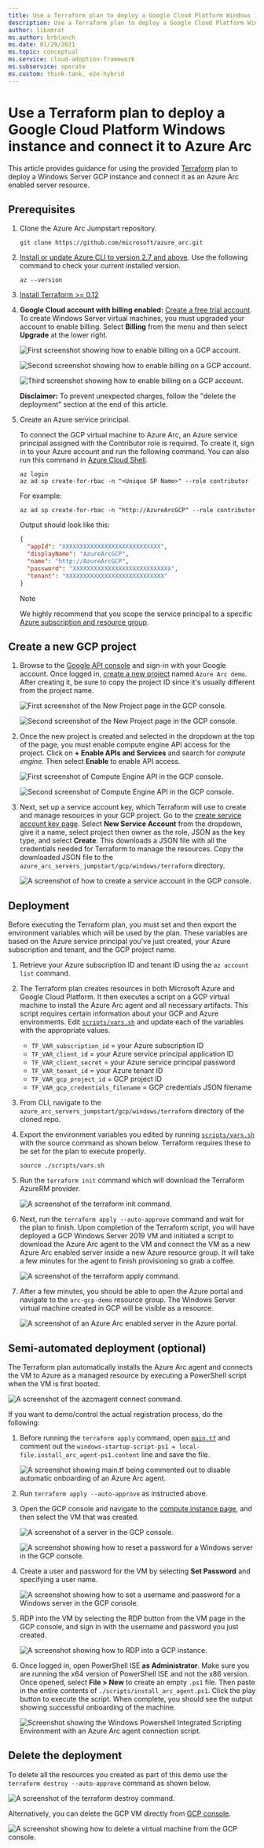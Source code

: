```yaml
---
title: Use a Terraform plan to deploy a Google Cloud Platform Windows instance and connect it to Azure Arc
description: Use a Terraform plan to deploy a Google Cloud Platform Windows instance and connect it to Azure Arc.
author: likamrat
ms.author: brblanch
ms.date: 01/29/2021
ms.topic: conceptual
ms.service: cloud-adoption-framework
ms.subservice: operate
ms.custom: think-tank, e2e-hybrid
---
```


# Use a Terraform plan to deploy a Google Cloud Platform Windows instance and connect it to Azure Arc

This article provides guidance for using the provided [Terraform](https://www.terraform.io/) plan to deploy a Windows Server GCP instance and connect it as an Azure Arc enabled server resource.

## Prerequisites

1. Clone the Azure Arc Jumpstart repository.

    ```console
    git clone https://github.com/microsoft/azure_arc.git
    ```

2. [Install or update Azure CLI to version 2.7 and above](/cli/azure/install-azure-cli). Use the following command to check your current installed version.

    ```console
    az --version
    ```

3. [Install Terraform >= 0.12](https://learn.hashicorp.com/tutorials/terraform/install-cli)

4. **Google Cloud account with billing enabled:** [Create a free trial account](https://cloud.google.com/free). To create Windows Server virtual machines, you must upgraded your account to enable billing. Select **Billing** from the menu and then select **Upgrade** at the lower right.

    ![First screenshot showing how to enable billing on a GCP account.](./media/gcp-windows/billing-1.png)

    ![Second screenshot showing how to enable billing on a GCP account.](./media/gcp-windows/billing-2.png)

    ![Third screenshot showing how to enable billing on a GCP account.](./media/gcp-windows/billing-3.png)

    **Disclaimer:** To prevent unexpected charges, follow the "delete the deployment" section at the end of this article.

5. Create an Azure service principal.

    To connect the GCP virtual machine to Azure Arc, an Azure service principal assigned with the Contributor role is required. To create it, sign in to your Azure account and run the following command. You can also run this command in [Azure Cloud Shell](https://shell.azure.com/).

    ```console
    az login
    az ad sp create-for-rbac -n "<Unique SP Name>" --role contributor
    ```

    For example:

    ```console
    az ad sp create-for-rbac -n "http://AzureArcGCP" --role contributor
    ```

    Output should look like this:

    ```json
    {
      "appId": "XXXXXXXXXXXXXXXXXXXXXXXXXXXX",
      "displayName": "AzureArcGCP",
      "name": "http://AzureArcGCP",
      "password": "XXXXXXXXXXXXXXXXXXXXXXXXXXXX",
      "tenant": "XXXXXXXXXXXXXXXXXXXXXXXXXXXX"
    }
    ```

    > [!NOTE]
    > We highly recommend that you scope the service principal to a specific [Azure subscription and resource group](/cli/azure/ad/sp).

## Create a new GCP project

1. Browse to the [Google API console](https://console.cloud.google.com) and sign-in with your Google account. Once logged in, [create a new project](https://cloud.google.com/resource-manager/docs/creating-managing-projects) named `Azure Arc demo`. After creating it, be sure to copy the project ID since it's usually different from the project name.

    ![First screenshot of the **New Project** page in the GCP console.](./media/gcp-windows/new-project-1.png)

    ![Second screenshot of the **New Project** page in the GCP console.](./media/gcp-windows/new-project-2.png)

2. Once the new project is created and selected in the dropdown at the top of the page, you must enable compute engine API access for the project. Click on **+ Enable APIs and Services** and search for *compute engine*. Then select **Enable** to enable API access.

    ![First screenshot of **Compute Engine API** in the GCP console.](./media/gcp-windows/comp-eng-api-1.png)

    ![Second screenshot of **Compute Engine API** in the GCP console.](./media/gcp-windows/comp-eng-api-2.png)

3. Next, set up a service account key, which Terraform will use to create and manage resources in your GCP project. Go to the [create service account key page](https://console.cloud.google.com/apis/credentials/serviceaccountkey). Select **New Service Account** from the dropdown, give it a name, select project then owner as the role, JSON as the key type, and select **Create**. This downloads a JSON file with all the credentials needed for Terraform to manage the resources. Copy the downloaded JSON file to the `azure_arc_servers_jumpstart/gcp/windows/terraform` directory.

    ![A screenshot of how to create a service account in the GCP console.](./media/gcp-windows/svc-account.png)

## Deployment

Before executing the Terraform plan, you must set and then export the environment variables which will be used by the plan. These variables are based on the Azure service principal you've just created, your Azure subscription and tenant, and the GCP project name.

1. Retrieve your Azure subscription ID and tenant ID using the `az account list` command.

2. The Terraform plan creates resources in both Microsoft Azure and Google Cloud Platform. It then executes a script on a GCP virtual machine to install the Azure Arc agent and all necessary artifacts. This script requires certain information about your GCP and Azure environments. Edit [`scripts/vars.sh`](https://github.com/microsoft/azure_arc/blob/main/azure_arc_servers_jumpstart/gcp/windows/terraform/scripts/vars.sh) and update each of the variables with the appropriate values.

    - `TF_VAR_subscription_id` = your Azure subscription ID
    - `TF_VAR_client_id` = your Azure service principal application ID
    - `TF_VAR_client_secret` = your Azure service principal password
    - `TF_VAR_tenant_id` = your Azure tenant ID
    - `TF_VAR_gcp_project_id` = GCP project ID
    - `TF_VAR_gcp_credentials_filename` = GCP credentials JSON filename

3. From CLI, navigate to the `azure_arc_servers_jumpstart/gcp/windows/terraform` directory of the cloned repo.

4. Export the environment variables you edited by running [`scripts/vars.sh`](https://github.com/microsoft/azure_arc/blob/main/azure_arc_servers_jumpstart/gcp/windows/terraform/scripts/vars.sh) with the source command as shown below. Terraform requires these to be set for the plan to execute properly.

    ```console
    source ./scripts/vars.sh
    ```

5. Run the `terraform init` command which will download the Terraform AzureRM provider.

    ![A screenshot of the `terraform init` command.](./media/gcp-windows/terraform-init.png)

6. Next, run the `terraform apply --auto-approve` command and wait for the plan to finish. Upon completion of the Terraform script, you will have deployed a GCP Windows Server 2019 VM and initiated a script to download the Azure Arc agent to the VM and connect the VM as a new Azure Arc enabled server inside a new Azure resource group. It will take a few minutes for the agent to finish provisioning so grab a coffee.

    ![A screenshot of the `terraform apply` command.](./media/gcp-windows/terraform-apply.png)

7. After a few minutes, you should be able to open the Azure portal and navigate to the `arc-gcp-demo` resource group. The Windows Server virtual machine created in GCP will be visible as a resource.

    ![A screenshot of an Azure Arc enabled server in the Azure portal.](./media/gcp-windows/server.png)

## Semi-automated deployment (optional)

The Terraform plan automatically installs the Azure Arc agent and connects the VM to Azure as a managed resource by executing a PowerShell script when the VM is first booted.

![A screenshot of the `azcmagent connect` command.](./media/gcp-windows/azcmagent-connect.png)

If you want to demo/control the actual registration process, do the following:

1. Before running the `terraform apply` command, open [`main.tf`](https://github.com/microsoft/azure_arc/blob/main/azure_arc_servers_jumpstart/gcp/windows/terraform/main.tf) and comment out the `windows-startup-script-ps1 = local-file.install_arc_agent-ps1.content` line and save the file.

    ![A screenshot showing `main.tf` being commented out to disable automatic onboarding of an Azure Arc agent.](./media/gcp-windows/main-tf.png)

2. Run `terraform apply --auto-approve` as instructed above.

3. Open the GCP console and navigate to the [compute instance page](https://console.cloud.google.com/compute/instances), and then select the VM that was created.

    ![A screenshot of a server in the GCP console.](./media/gcp-windows/gcp-server.png)

    ![A screenshot showing how to reset a password for a Windows server in the GCP console.](./media/gcp-windows/reset-password.png)

4. Create a user and password for the VM by selecting **Set Password** and specifying a user name.

    ![A screenshot showing how to set a username and password for a Windows server in the GCP console.](./media/gcp-windows/name-pword.png)

5. RDP into the VM by selecting the RDP button from the VM page in the GCP console, and sign in with the username and password you just created.

    ![A screenshot showing how to RDP into a GCP instance.](./media/gcp-windows/gcp-rdp.png)

6. Once logged in, open PowerShell ISE **as Administrator**. Make sure you are running the x64 version of PowerShell ISE and not the x86 version. Once opened, select **File > New** to create an empty `.ps1` file. Then paste in the entire contents of `./scripts/install_arc_agent.ps1`. Click the play button to execute the script. When complete, you should see the output showing successful onboarding of the machine.

    ![Screenshot showing the Windows Powershell Integrated Scripting Environment with an Azure Arc agent connection script.](./media/gcp-windows/ise-script.png)

## Delete the deployment

To delete all the resources you created as part of this demo use the `terraform destroy --auto-approve` command as shown below.

  ![A screenshot of the `terraform destroy` command.](./media/gcp-windows/terraform-destroy.png)

Alternatively, you can delete the GCP VM directly from [GCP console](https://console.cloud.google.com/compute/instances).

  ![A screenshot showing how to delete a virtual machine from the GCP console.](./media/gcp-windows/delete-vm.png)
